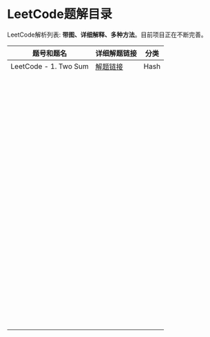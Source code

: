 # LeetCode题解目录

LeetCode解析列表: **带图、详细解释、多种方法**。目前项目正在不断完善。

| 题号和题名            | 详细解题链接                                                 | 分类 |
| --------------------- | ------------------------------------------------------------ | ---- |
| LeetCode - 1. Two Sum | [解题链接](https://github.com/ZXZxin/ZXBlog/blob/master/%E5%88%B7%E9%A2%98/LeetCode/Data%20Structure/Map/LeetCode%20-%201.%20Two%20Sum(Hash).md) | Hash |
|                       |                                                              |      |
|                       |                                                              |      |
|                       |                                                              |      |
|                       |                                                              |      |
|                       |                                                              |      |
|                       |                                                              |      |
|                       |                                                              |      |
|                       |                                                              |      |
|                       |                                                              |      |
|                       |                                                              |      |
|                       |                                                              |      |
|                       |                                                              |      |
|                       |                                                              |      |
|                       |                                                              |      |
|                       |                                                              |      |
|                       |                                                              |      |
|                       |                                                              |      |
|                       |                                                              |      |
|                       |                                                              |      |
|                       |                                                              |      |
|                       |                                                              |      |
|                       |                                                              |      |
|                       |                                                              |      |
|                       |                                                              |      |
|                       |                                                              |      |
|                       |                                                              |      |
|                       |                                                              |      |
|                       |                                                              |      |
|                       |                                                              |      |
|                       |                                                              |      |
|                       |                                                              |      |
|                       |                                                              |      |
|                       |                                                              |      |
|                       |                                                              |      |
|                       |                                                              |      |
|                       |                                                              |      |
|                       |                                                              |      |
|                       |                                                              |      |
|                       |                                                              |      |
|                       |                                                              |      |
|                       |                                                              |      |
|                       |                                                              |      |
|                       |                                                              |      |
|                       |                                                              |      |
|                       |                                                              |      |
|                       |                                                              |      |
|                       |                                                              |      |
|                       |                                                              |      |
|                       |                                                              |      |
|                       |                                                              |      |
|                       |                                                              |      |
|                       |                                                              |      |
|                       |                                                              |      |
|                       |                                                              |      |
|                       |                                                              |      |
|                       |                                                              |      |
|                       |                                                              |      |
|                       |                                                              |      |
|                       |                                                              |      |
|                       |                                                              |      |
|                       |                                                              |      |
|                       |                                                              |      |
|                       |                                                              |      |
|                       |                                                              |      |
|                       |                                                              |      |
|                       |                                                              |      |
|                       |                                                              |      |
|                       |                                                              |      |
|                       |                                                              |      |
|                       |                                                              |      |
|                       |                                                              |      |
|                       |                                                              |      |
|                       |                                                              |      |
|                       |                                                              |      |
|                       |                                                              |      |
|                       |                                                              |      |
|                       |                                                              |      |
|                       |                                                              |      |
|                       |                                                              |      |
|                       |                                                              |      |
|                       |                                                              |      |
|                       |                                                              |      |
|                       |                                                              |      |
|                       |                                                              |      |
|                       |                                                              |      |
|                       |                                                              |      |
|                       |                                                              |      |
|                       |                                                              |      |
|                       |                                                              |      |
|                       |                                                              |      |
|                       |                                                              |      |
|                       |                                                              |      |
|                       |                                                              |      |
|                       |                                                              |      |
|                       |                                                              |      |
|                       |                                                              |      |
|                       |                                                              |      |
|                       |                                                              |      |
|                       |                                                              |      |

